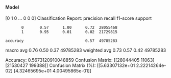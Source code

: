 #### Model
[0 1 0 ... 0 0 0]
Classification Report:
              precision    recall  f1-score   support

           0       0.57      1.00      0.72  28055468
           1       0.95      0.01      0.02  21729815

    accuracy                           0.57  49785283
   macro avg       0.76      0.50      0.37  49785283
weighted avg       0.73      0.57      0.42  49785283

Accuracy: 0.5673120910048859
Confusion Matrix:
[[28044405    11063]
 [21530427   199388]]
Confusion Matrix (%):
[[5.63307132e+01 2.22214264e-02]
 [4.32465695e+01 4.00495865e-01]]
